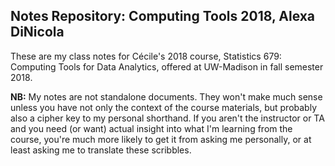 ## Notes Repository: Computing Tools 2018, Alexa DiNicola

These are my class notes for Cécile's 2018 course, Statistics 679: Computing Tools for Data Analytics, offered at UW-Madison in fall semester 2018.

**NB:** My notes are not standalone documents. They won't make much sense unless you have not only the context of the course materials, but probably also a cipher key to my personal shorthand. If you aren't the instructor or TA and you need (or want) actual 
insight into what I'm learning from the course, you're much more likely to get it from asking me personally, or at least asking me to translate these scribbles.
